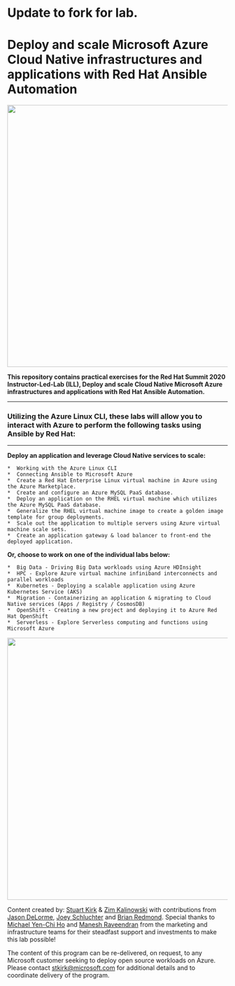 # Update to fork for lab.
# Deploy and scale Microsoft Azure Cloud Native infrastructures and applications with Red Hat Ansible Automation
<p align="center">
<img src="images/microsoft-twitter.png" width="600">
</p>
<b>This repository contains practical exercises for the Red Hat Summit 2020 Instructor-Led-Lab (ILL), Deploy and scale Cloud Native Microsoft Azure infrastructures and applications with Red Hat Ansible Automation.</b>
<HR>
<h3>Utilizing the Azure Linux CLI, these labs will allow you to interact with Azure to perform the following tasks using Ansible by Red Hat:</h3>
<HR>
<b>Deploy an application and leverage Cloud Native services to scale:</b>

	*  Working with the Azure Linux CLI
	*  Connecting Ansible to Microsoft Azure
	*  Create a Red Hat Enterprise Linux virtual machine in Azure using the Azure Marketplace.
	*  Create and configure an Azure MySQL PaaS database.
	*  Deploy an application on the RHEL virtual machine which utilizes the Azure MySQL PaaS database.
	*  Generalize the RHEL virtual machine image to create a golden image template for group deployments.
	*  Scale out the application to multiple servers using Azure virtual machine scale sets.
	*  Create an application gateway & load balancer to front-end the deployed application.
	
<b>Or, choose to work on one of the individual labs below:</b>

	*  Big Data - Driving Big Data workloads using Azure HDInsight
	*  HPC - Explore Azure virtual machine infiniband interconnects and parallel workloads
	*  Kubernetes - Deploying a scalable application using Azure Kubernetes Service (AKS)
	*  Migration - Containerizing an application & migrating to Cloud Native services (Apps / Registry / CosmosDB)
	*  OpenShift - Creating a new project and deploying it to Azure Red Hat OpenShift
	*  Serverless - Explore Serverless computing and functions using Microsoft Azure

<p align="center">
<a href="https://docs.microsoft.com/en-us/azure/openshift/howto-using-azure-redhat-openshift"><img src="images/Red-Hat-OpenShift-4_OG_1200x675.png" width="600"></a>

Content created by: [Stuart Kirk](https://github.com/stuartatmicrosoft) & [Zim Kalinowski](https://github.com/zikalino) with contributions from [Jason DeLorme](https://github.com/ms-jasondel), [Joey Schluchter](https://github.com/jschluchter) and [Brian Redmond](https://github.com/chzbrgr71). Special thanks to [Michael Yen-Chi Ho](https://github.com/yenchiho) and [Manesh Raveendran](https://github.com/Manesh-R) from the marketing and infrastructure teams for their steadfast support and investments to make this lab possible!

The content of this program can be re-delivered, on request, to any Microsoft customer seeking to deploy open source workloads on Azure.  Please contact stkirk@microsoft.com for additional details and to coordinate delivery of the program.
</p>
